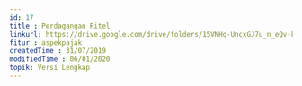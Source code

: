 ```yaml
---
id: 17
title : Perdagangan Ritel
linkurl: https://drive.google.com/drive/folders/15VNHq-UncxGJ7u_n_eQv-kdWVt3wnDPe?usp=sharing
fitur : aspekpajak
createdTime : 31/07/2019
modifiedTime : 06/01/2020
topik: Versi Lengkap
---
```

